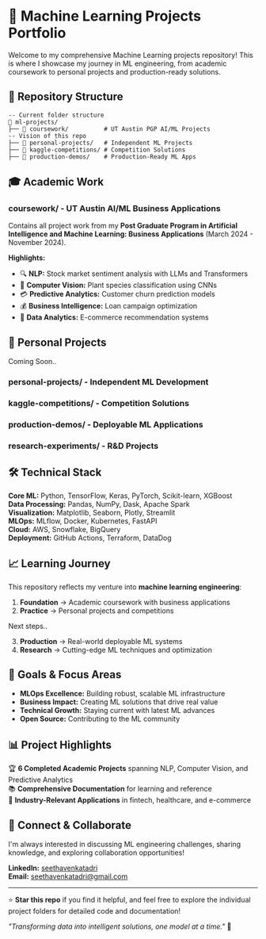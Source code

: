 # 🤖 Machine Learning Projects Portfolio

Welcome to my comprehensive Machine Learning projects repository! This is where I showcase my journey in ML engineering, from academic coursework to personal projects and production-ready solutions.

## 📁 Repository Structure

```
-- Current folder structure
📂 ml-projects/
├── 📂 coursework/          # UT Austin PGP AI/ML Projects
-- Vision of this repo
├── 📂 personal-projects/   # Independent ML Projects  
├── 📂 kaggle-competitions/ # Competition Solutions
├── 📂 production-demos/    # Production-Ready ML Apps
```

## 🎓 Academic Work

### **coursework/** - UT Austin AI/ML Business Applications
Contains all project work from my **Post Graduate Program in Artificial Intelligence and Machine Learning: Business Applications** (March 2024 - November 2024).

**Highlights:**
- 🔍 **NLP:** Stock market sentiment analysis with LLMs and Transformers
- 🌱 **Computer Vision:** Plant species classification using CNNs  
- 💳 **Predictive Analytics:** Customer churn prediction models
- 💰 **Business Intelligence:** Loan campaign optimization
- 🍔 **Data Analytics:** E-commerce recommendation systems

## 🚀 Personal Projects

Coming Soon..

### **personal-projects/** - Independent ML Development

### **kaggle-competitions/** - Competition Solutions

### **production-demos/** - Deployable ML Applications

### **research-experiments/** - R&D Projects

## 🛠️ Technical Stack

**Core ML:** Python, TensorFlow, Keras, PyTorch, Scikit-learn, XGBoost  
**Data Processing:** Pandas, NumPy, Dask, Apache Spark  
**Visualization:** Matplotlib, Seaborn, Plotly, Streamlit  
**MLOps:** MLflow, Docker, Kubernetes, FastAPI  
**Cloud:** AWS, Snowflake, BigQuery  
**Deployment:** GitHub Actions, Terraform, DataDog  

## 📈 Learning Journey

This repository reflects my venture into **machine learning engineering**:

1. **Foundation** → Academic coursework with business applications
2. **Practice** → Personal projects and competitions

Next steps..

3. **Production** → Real-world deployable ML systems
4. **Research** → Cutting-edge ML techniques and optimization

## 🎯 Goals & Focus Areas

- **MLOps Excellence:** Building robust, scalable ML infrastructure
- **Business Impact:** Creating ML solutions that drive real value
- **Technical Growth:** Staying current with latest ML advances
- **Open Source:** Contributing to the ML community

## 📊 Project Highlights

🏆 **6 Completed Academic Projects** spanning NLP, Computer Vision, and Predictive Analytics   
📚 **Comprehensive Documentation** for learning and reference  
🌟 **Industry-Relevant Applications** in fintech, healthcare, and e-commerce  

## 🔗 Connect & Collaborate

I'm always interested in discussing ML engineering challenges, sharing knowledge, and exploring collaboration opportunities!

**LinkedIn:** [seethavenkatadri](https://www.linkedin.com/in/seethavenkatadri/)  
**Email:** seethavenkatadri@gmail.com

---

⭐ **Star this repo** if you find it helpful, and feel free to explore the individual project folders for detailed code and documentation!

*"Transforming data into intelligent solutions, one model at a time."* 🚀
